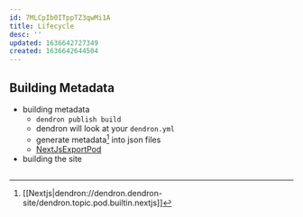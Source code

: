 ```yaml
---
id: 7MLCpIb0ITppTZ3qwMi1A
title: Lifecycle
desc: ''
updated: 1636642727349
created: 1636642644504
---
```


## Building Metadata

- building metadata
  - `dendron publish build`
  - dendron will look at your `dendron.yml`
  - generate metadata[^metadata] into json files
  - [NextJsExportPod](https://github.com/dendronhq/dendron/blob/68fea3bbad13961b7754e61dd63dfb2d47d73c56/packages/pods-core/src/builtin/NextjsExportPod.ts#L30)
- building the site

##
[^metadata]: [[Nextjs|dendron://dendron.dendron-site/dendron.topic.pod.builtin.nextjs]]